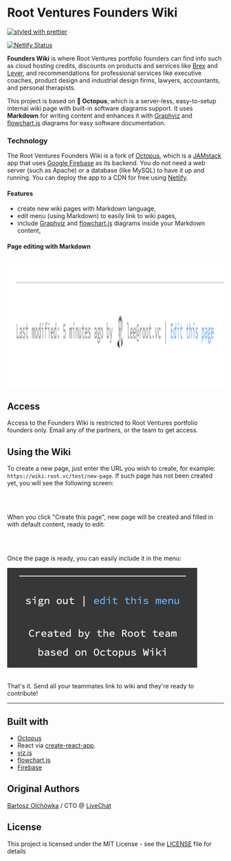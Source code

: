 # Root Ventures Founders Wiki

[![styled with prettier](https://img.shields.io/badge/styled_with-prettier-ff69b4.svg)](https://github.com/prettier/prettier)

[![Netlify Status](https://api.netlify.com/api/v1/badges/e57f4c2e-6239-4bf9-9e47-0cde602cca6f/deploy-status)](https://app.netlify.com/sites/rootvc-octopus-wiki/deploys)

**Founders Wiki** is where Root Ventures portfolio founders can find info such as cloud hosting credits, discounts on products and services like [Brex](https://brex.com) and [Lever](https://lever.co), and recommendations for professional services like executive coaches, product design and industrial design firms, lawyers, accountants, and personal therapists.

This project is based on **🐙 Octopus**, which is a server-less, easy-to-setup internal wiki page with built-in software diagrams support. It uses **Markdown** for writing content and enhances it with [Graphviz](http://graphviz.org) and [flowchart.js](http://flowchart.js.org/) diagrams for easy software documentation.

### Technology

The Root Ventures Founders Wiki is a fork of [Octopus](https://github.com/livechat/octopus), which is a [JAMstack](https://jamstack.org/) app that uses [Google Firebase](https://firebase.google.com/) as its backend. You do not need a web server (such as Apache) or a database (like MySQL) to have it up and running. You can deploy the app to a CDN for free using [Netlify](https://www.netlify.com/).

#### Features
* create new wiki pages with Markdown language,
* edit menu (using Markdown) to easily link to wiki pages,
* include [Graphviz](http://www.graphviz.org/Gallery.php) and [flowchart.js](http://flowchart.js.org/) diagrams inside your Markdown content,

#### Page editing with Markdown
<kbd>
  <img src="./readme-assets/edit-page.png" alt="" height="300" />
</kbd>

## Access
Access to the Founders Wiki is restricted to Root Ventures portfolio founders only. Email any of the partners, or the team to get access.

## Using the Wiki
To create a new page, just enter the URL you wish to create, for example: `https://wiki.root.vc/test/new-page`. If such page has not been created yet, you will see the following screen:

<kbd>
  <img src="./readme-assets/create-page.png" alt="" />
</kbd>
<br /><br />

When you click "Create this page", new page will be created and filled in with default content, ready to edit:

<kbd>
  <img src="./readme-assets/new-page.png" alt="" height="300" />
</kbd>
<br /><br />

Once the page is ready, you can easily include it in the menu:

<kbd>
  <img src="./readme-assets/edit-menu.png" alt="" />
</kbd>
<br /><br />

That's it. Send all your teammates link to wiki and they're ready to contribute!

<hr />

## Built with
* [Octopus](https://github.com/livechat/octopus)
* React via [create-react-app](https://github.com/facebookincubator/create-react-app).
* [viz.js](https://github.com/mdaines/viz.js/)
* [flowchart.js](https://github.com/adrai/flowchart.js)
* [Firebase](https://firebase.google.com/)

## Original Authors
[Bartosz Olchówka](https://twitter.com/bolchowka/) / CTO @ [LiveChat](https://www.livechatinc.com/)

## License
This project is licensed under the MIT License - see the [LICENSE](./LICENSE) file for details
